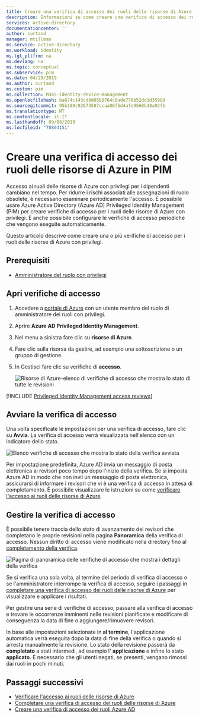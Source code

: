 ```yaml
---
title: Creare una verifica di accesso dei ruoli delle risorse di Azure in PIM-Azure Active Directory | Microsoft Docs
description: Informazioni su come creare una verifica di accesso dei ruoli delle risorse di Azure in Azure AD Privileged Identity Management (PIM).
services: active-directory
documentationcenter: ''
author: curtand
manager: mtillman
ms.service: active-directory
ms.workload: identity
ms.tgt_pltfrm: na
ms.devlang: na
ms.topic: conceptual
ms.subservice: pim
ms.date: 04/29/2019
ms.author: curtand
ms.custom: pim
ms.collection: M365-identity-device-management
ms.openlocfilehash: ba674c143cd8d85b9764c8ade776b52dd1d3598d
ms.sourcegitcommit: 95b180c92673507ccaa06f5d4afe9568b38a92fb
ms.translationtype: MT
ms.contentlocale: it-IT
ms.lasthandoff: 09/08/2019
ms.locfileid: "70804151"
---
```

# <a name="create-an-access-review-of-azure-resource-roles-in-pim"></a>Creare una verifica di accesso dei ruoli delle risorse di Azure in PIM

Accesso ai ruoli delle risorse di Azure con privilegi per i dipendenti cambiano nel tempo. Per ridurre i rischi associati alle assegnazioni di ruolo obsolete, è necessario esaminare periodicamente l'accesso. È possibile usare Azure Active Directory (Azure AD) Privileged Identity Management (PIM) per creare verifiche di accesso per i ruoli delle risorse di Azure con privilegi. È anche possibile configurare le verifiche di accesso periodiche che vengono eseguite automaticamente.

Questo articolo descrive come creare una o più verifiche di accesso per i ruoli delle risorse di Azure con privilegi.

## <a name="prerequisites"></a>Prerequisiti

- [Amministratore del ruolo con privilegi](../users-groups-roles/directory-assign-admin-roles.md#privileged-role-administrator)

## <a name="open-access-reviews"></a>Apri verifiche di accesso

1. Accedere a [portale di Azure](https://portal.azure.com/) con un utente membro del ruolo di amministratore dei ruoli con privilegi.

1. Aprire **Azure AD Privileged Identity Management**.

1. Nel menu a sinistra fare clic su **risorse di Azure**.

1. Fare clic sulla risorsa da gestire, ad esempio una sottoscrizione o un gruppo di gestione.

1. In Gestisci fare clic su verifiche di **accesso**.

    ![Risorse di Azure-elenco di verifiche di accesso che mostra lo stato di tutte le revisioni](./media/pim-resource-roles-start-access-review/access-reviews.png)


[!INCLUDE [Privileged Identity Management access reviews](../../../includes/active-directory-privileged-identity-management-access-reviews.md)]


## <a name="start-the-access-review"></a>Avviare la verifica di accesso

Una volta specificate le impostazioni per una verifica di accesso, fare clic su **Avvia**. La verifica di accesso verrà visualizzata nell'elenco con un indicatore dello stato.

![Elenco verifiche di accesso che mostra lo stato della verifica avviata](./media/pim-resource-roles-start-access-review/access-reviews-list.png)

Per impostazione predefinita, Azure AD invia un messaggio di posta elettronica ai revisori poco tempo dopo l'inizio della verifica. Se si imposta Azure AD in modo che non invii un messaggio di posta elettronica, assicurarsi di informare i revisori che vi è una verifica di accesso in attesa di completamento. È possibile visualizzare le istruzioni su come [verificare l'accesso ai ruoli delle risorse di Azure](pim-resource-roles-perform-access-review.md).

## <a name="manage-the-access-review"></a>Gestire la verifica di accesso

È possibile tenere traccia dello stato di avanzamento dei revisori che completano le proprie revisioni nella pagina **Panoramica** della verifica di accesso. Nessun diritto di accesso viene modificato nella directory fino al [completamento della verifica](pim-resource-roles-complete-access-review.md).

![Pagina di panoramica delle verifiche di accesso che mostra i dettagli della verifica](./media/pim-resource-roles-start-access-review/access-review-overview.png)

Se si verifica una sola volta, al termine del periodo di verifica di accesso o se l'amministratore interrompe la verifica di accesso, seguire i passaggi in [completare una verifica di accesso dei ruoli delle risorse di Azure](pim-resource-roles-complete-access-review.md) per visualizzare e applicare i risultati.  

Per gestire una serie di verifiche di accesso, passare alla verifica di accesso e trovare le occorrenze imminenti nelle revisioni pianificate e modificare di conseguenza la data di fine o aggiungere/rimuovere revisori.

In base alle impostazioni selezionate in **al termine**, l'applicazione automatica verrà eseguita dopo la data di fine della verifica o quando si arresta manualmente la revisione. Lo stato della revisione passerà da **completato** a stati intermedi, ad esempio l' **applicazione** e infine lo stato **applicato**. È necessario che gli utenti negati, se presenti, vengano rimossi dai ruoli in pochi minuti.

## <a name="next-steps"></a>Passaggi successivi

- [Verificare l'accesso ai ruoli delle risorse di Azure](pim-resource-roles-perform-access-review.md)
- [Completare una verifica di accesso dei ruoli delle risorse di Azure](pim-resource-roles-complete-access-review.md)
- [Creare una verifica di accesso dei ruoli Azure AD](pim-how-to-start-security-review.md)
